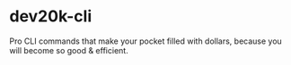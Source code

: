 # dev20k-cli
Pro CLI commands that make your pocket filled with dollars, because you will become so good &amp;  efficient.
